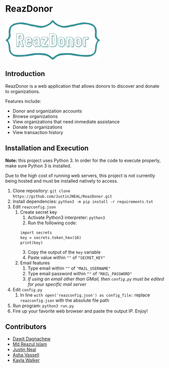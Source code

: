 # ReazDonor

![Website Logo](reazdonor/static/images/logo.png)

## Introduction
ReazDonor is a web application that allows donors to discover and donate to organizations.

Features include:
* Donor and organization accounts
* Browse organizations
* View organizations that need immediate assistance
* Donate to organizations
* View transaction history

## Installation and Execution
**Note:** this project uses Python 3. In order for the code to execute properly, make sure Python 3 is installed.

Due to the high cost of running web servers, this project is not currently being hosted and must be installed natively to access.

1. Clone repository: `git clone https://github.com/JustinJNEAL/ReazDonor.git`
2. Install dependencies: `python3 -m pip install -r requirements.txt`
3. Edit `reazconfig.json`
	1. Create secret key
		1. Activate Python3 interpreter: `python3`
		2. Run the following code:
		```python3
		import secrets
		key = secrets.token_hex(16)
		print(key)
		```
		3. Copy the output of the `key` variable
		4. Paste value within `""` of `"SECRET_KEY"`
	2. Email features
		1. Type email within `""` of `"MAIL_USERNAME"`
		2. Type email password within `""` of `"MAIL_PASSWORD"`
		3. *If using an email other than GMail, then `config.py` must be edited for your specific mail server*
4. Edit `config.py`
	1. In line `with open('reazconfig.json') as config_file:` replace `reazconfig.json` with the absolute file path
5. Run program: `python3 run.py`
6. Fire up your favorite web browser and paste the output IP. Enjoy!


## Contributors
* [Dawit Dagnachew](http://github.com/DawitDa)
* [Md Reazul Islam](http://github.com/mdreaz)
* [Justin Neal](http://github.com/JustinJNEAL)
* [Asha Vassell]()
* [Kayla Walker](http://github.com/kayverly)